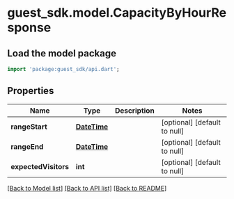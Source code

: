 # guest_sdk.model.CapacityByHourResponse

## Load the model package
```dart
import 'package:guest_sdk/api.dart';
```

## Properties
Name | Type | Description | Notes
------------ | ------------- | ------------- | -------------
**rangeStart** | [**DateTime**](DateTime.md) |  | [optional] [default to null]
**rangeEnd** | [**DateTime**](DateTime.md) |  | [optional] [default to null]
**expectedVisitors** | **int** |  | [optional] [default to null]

[[Back to Model list]](../README.md#documentation-for-models) [[Back to API list]](../README.md#documentation-for-api-endpoints) [[Back to README]](../README.md)


